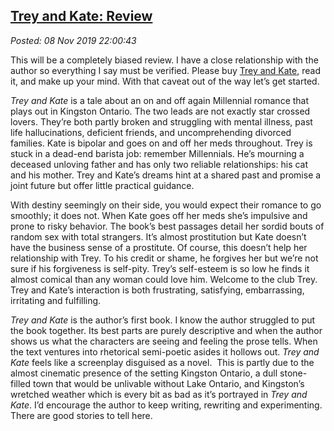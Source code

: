 

[Trey 
and Kate: Review](http://analyzethedatanotthedrivel.org/2019/11/08/trey-and-kate-review/)
-----------------------------------------------------------------------------------------

*Posted: 08 Nov 2019 22:00:43*

This will be a completely biased review. I have a close relationship
with the author so everything I say must be verified. Please buy [Trey
and
Kate](https://www.amazon.com/gp/product/1687011508/ref=x_gr_w_bb_glide_sout?ie=UTF8&tag=x_gr_w_bb_glide_sout-20&linkCode=as2&camp=1789&creative=9325&creativeASIN=1687011508&SubscriptionId=1MGPYB6YW3HWK55XCGG2),
read it, and make up your mind. With that caveat out of the way let’s
get started.

*Trey and Kate* is a tale about an on and off again Millennial romance
that plays out in Kingston Ontario. The two leads are not exactly star
crossed lovers. They’re both partly broken and struggling with mental
illness, past life hallucinations, deficient friends, and
uncomprehending divorced families. Kate is bipolar and goes on and off
her meds throughout. Trey is stuck in a dead-end barista job: remember
Millennials. He’s mourning a deceased unloving father and has only two
reliable relationships: his cat and his mother. Trey and Kate’s dreams
hint at a shared past and promise a joint future but offer little
practical guidance.

With destiny seemingly on their side, you would expect their romance to
go smoothly; it does not. When Kate goes off her meds she’s impulsive
and prone to risky behavior. The book’s best passages detail her sordid
bouts of random sex with total strangers. It’s almost prostitution but
Kate doesn’t have the business sense of a prostitute. Of course, this
doesn’t help her relationship with Trey. To his credit or shame, he
forgives her but we’re not sure if his forgiveness is self-pity. Trey’s
self-esteem is so low he finds it almost comical than any woman could
love him. Welcome to the club Trey. Trey and Kate’s interaction is both
frustrating, satisfying, embarrassing, irritating and fulfilling.

*Trey and Kate* is the author’s first book. I know the author struggled
to put the book together. Its best parts are purely descriptive and when
the author shows us what the characters are seeing and feeling the prose
tells. When the text ventures into rhetorical semi-poetic asides it
hollows out. *Trey and Kate* feels like a screenplay disguised as a
novel.  This is partly due to the almost cinematic presence of the
setting Kingston Ontario, a dull stone-filled town that would be
unlivable without Lake Ontario, and Kingston’s wretched weather which is
every bit as bad as it’s portrayed in *Trey and Kate*. I’d encourage the
author to keep writing, rewriting and experimenting. There are good
stories to tell here.

